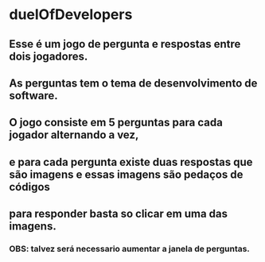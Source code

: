 # duelOfDevelopers

## Esse é um jogo de pergunta e respostas entre dois jogadores.

## As perguntas tem o tema de desenvolvimento de software.

## O jogo consiste em 5 perguntas para cada jogador alternando a vez,
##  e para cada pergunta existe duas respostas que são imagens e essas imagens são pedaços de códigos
##  para responder basta so clicar em uma das imagens.


### OBS: talvez será necessario aumentar a janela de perguntas.
